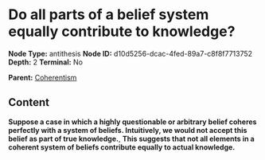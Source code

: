 # Do all parts of a belief system equally contribute to knowledge?

**Node Type:** antithesis
**Node ID:** d10d5256-dcac-4fed-89a7-c8f8f7713752
**Depth:** 2
**Terminal:** No

**Parent:** [Coherentism](coherentism.md)

## Content

**Suppose a case in which a highly questionable or arbitrary belief coheres perfectly with a system of beliefs. Intuitively, we would not accept this belief as part of true knowledge.**, **This suggests that not all elements in a coherent system of beliefs contribute equally to actual knowledge.**
